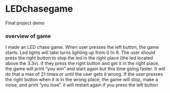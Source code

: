 # LEDchasegame
Final project demo

### overview of game

I made an LED chase game.
When user presses the left button, the game starts. Led lights will take turns lighting up from 0 to 9. The user should press the right button to stop the led in the right place (the led located above the 3.3v). if they press the right button and get it in the right place, the game will print “you win” and start again but this time going faster. It will do that a max of 21 times or until the user gets it wrong. If the user presses the right button when it is in the wrong place, the game will stop, make a noise, and print “you lose”. it will restart again if you press the left button


